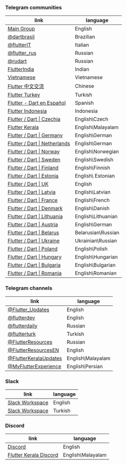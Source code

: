 ### Telegram communities
| link                                      | language   |
|-------------------------------------------|------------|
| [Main Group](https://t.me/dartlang_group) | English    |
| [@dartbrasil](https://t.me/dartbrasil)    | Brazilian  |
| [@flutterIT](https://t.me/flutterIT)      | Italian    |
| [@flutter_rus](https://t.me/flutter_rus)  | Russian    |
| [@rudart](https://t.me/rudart)            | Russian    |
| [FlutterIndia](https://t.me/flutterIndia) | Indian     |
| [Vietnamese](https://t.me/fluttervietnam) | Vietnamese |
| [Flutter 中文交流](https://t.me/FlutterC)  | Chinese    |
| [Flutter Turkey](https://t.me/Fluttertr)  | Turkish    |
| [Flutter - Dart en Español](https://t.me/flutter_dart_spanish)  | Spanish   |
| [Flutter Indonesia](https://t.me/flutter_id)  | Indonesia  |
| [Flutter / Dart &#124; Czechia](https://t.me/flutter_cz)  | English\Czech  |
| [Flutter Kerala](https://t.me/flutterkeralaofficial) | English\Malayalam |
| [Flutter / Dart &#124; Germany](https://t.me/flutter_germany) | English\German |
| [Flutter / Dart &#124; Netherlands](https://t.me/flutter_nl) | English\German |
| [Flutter / Dart &#124; Norway](https://t.me/flutter_norway) | English\Norwegian |
| [Flutter / Dart &#124; Sweden](https://t.me/flutter_sweden) | English\Swedish |
| [Flutter / Dart &#124; Finland](https://t.me/flutter_finland) | English\Finnish |
| [Flutter / Dart &#124; Estonia](https://t.me/flutter_estonia) | English\ Estonian |
| [Flutter / Dart &#124; UK](https://t.me/flutter_uk) | English |
| [Flutter / Dart &#124; Latvia](https://t.me/flutter_latvia) | English\Latvian |
| [Flutter / Dart &#124; France](https://t.me/flutter_france) | English\French |
| [Flutter / Dart &#124; Denmark](https://t.me/flutter_denmark) | English\Danish |
| [Flutter / Dart &#124; Lithuania](https://t.me/flutter_lt) | English\Lithuanian |
| [Flutter / Dart &#124; Austria](https://t.me/flutter_austria) | English\German |
| [Flutter / Dart &#124; Belarus](https://t.me/flutter_belarus) | Belarusian\Russian |
| [Flutter / Dart &#124; Ukraine](https://t.me/flutter_ukraine) | Ukrainian\Russian |
| [Flutter / Dart &#124; Poland](https://t.me/flutter_poland) | English\Polish |
| [Flutter / Dart &#124; Hungary](https://t.me/flutter_hu) | English\Hungarian |
| [Flutter / Dart &#124; Bulgaria](https://t.me/flutter_bg) | English\Bulgarian |
| [Flutter / Dart &#124; Romania](https://t.me/flutter_ro) | English\Romanian |

### Telegram channels
| link                                       | language |
|--------------------------------------------|----------|
| [@Flutter_Updates](https://t.me/flutter_updates) | English  |
| [@flutterdev](https://t.me/flutterdev)     | English  |
| [@flutterdaily](https://t.me/flutterdaily) | Russian  |
| [@flutterturk](https://t.me/flutterturk)   | Turkish  |
| [@FlutterResources](https://t.me/flutter_resources) | Russian |
| [@FlutterResourcesEN](https://t.me/flutter_resources_en) | English |
| [@FlutterKeralaUpdates](https://t.me/FlutterKeralaUpdates) | English\Malayalam |
| [@MyFlutterExperience](https://t.me/MyFlutterExperience) | English\Persian |

### Slack
| link                                                            | language |
|-----------------------------------------------------------------|----------|
| [Slack Workspace](https://dev-flutter-autoinvite.herokuapp.com) | English  |
| [Slack Workspace](https://bit.ly/flutterturkiye)                | Turkish  |

### Discord
| link                                  | language |
|---------------------------------------|----------|
| [Discord](https://discord.gg/uJn4gJ8) | English  |
| [Flutter Kerala Discord](https://discord.gg/TR87ek) | English\Malayalam |

